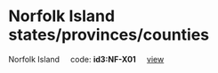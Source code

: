 # Norfolk Island states/provinces/counties
Norfolk Island&nbsp;&nbsp;&nbsp;&nbsp;&nbsp;code: **id3:NF-X01**&nbsp;&nbsp;&nbsp;&nbsp;&nbsp;[view](../export/geojson/medium/id3/nf/x01.geojson)&nbsp;&nbsp;&nbsp;&nbsp;&nbsp;

